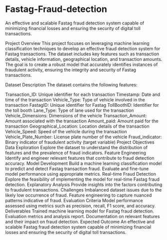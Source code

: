 # Fastag-Fraud-detection
An effective and scalable Fastag fraud detection system capable of minimizing financial losses and ensuring the security of digital toll transactions.

Project Overview
This project focuses on leveraging machine learning classification techniques to develop an effective fraud detection system for Fastag transactions. The dataset includes key features such as transaction details, vehicle information, geographical location, and transaction amounts. The goal is to create a robust model that accurately identifies instances of fraudulent activity, ensuring the integrity and security of Fastag transactions.

Dataset Description
The dataset contains the following features:

Transaction_ID: Unique identifier for each transaction
Timestamp: Date and time of the transaction
Vehicle_Type: Type of vehicle involved in the transaction
FastagID: Unique identifier for Fastag
TollBoothID: Identifier for the toll booth
Lane_Type: Type of lane used for the transaction
Vehicle_Dimensions: Dimensions of the vehicle
Transaction_Amount: Amount associated with the transaction
Amount_paid: Amount paid for the transaction
Geographical_Location: Location details of the transaction
Vehicle_Speed: Speed of the vehicle during the transaction
Vehicle_Plate_Number: License plate number of the vehicle
Fraud_indicator: Binary indicator of fraudulent activity (target variable)
Project Objectives
Data Exploration
Explore the dataset to understand the distribution of features and the prevalence of fraud indicators.
Feature Engineering
Identify and engineer relevant features that contribute to fraud detection accuracy.
Model Development
Build a machine learning classification model to predict and detect Fastag transaction fraud.
Evaluate and fine-tune model performance using appropriate metrics.
Real-time Fraud Detection
Explore the feasibility of implementing the model for real-time Fastag fraud detection.
Explanatory Analysis
Provide insights into the factors contributing to fraudulent transactions.
Challenges
Imbalanced dataset issues due to the likely low occurrence of fraud.
Feature engineering to capture nuanced patterns indicative of fraud.
Evaluation Criteria
Model performance assessed using metrics such as precision, recall, F1 score, and accuracy.
Deliverables
Trained machine learning model for Fastag fraud detection.
Evaluation metrics and analysis report.
Documentation on relevant features and their impact on fraud detection.
Expected Outcome
An effective and scalable Fastag fraud detection system capable of minimizing financial losses and ensuring the security of digital toll transactions.
